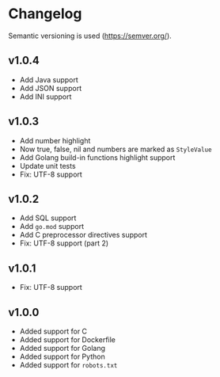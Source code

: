 # Changelog
Semantic versioning is used (https://semver.org/).

## v1.0.4
- Add Java support
- Add JSON support
- Add INI support

## v1.0.3
- Add number highlight
- Now true, false, nil and numbers are marked as `StyleValue`
- Add Golang build-in functions highlight support
- Update unit tests
- Fix: UTF-8 support

## v1.0.2
- Add SQL support
- Add `go.mod` support
- Add C preprocessor directives support
- Fix: UTF-8 support (part 2)

## v1.0.1
- Fix: UTF-8 support

## v1.0.0
- Added support for С
- Added support for Dockerfile
- Added support for Golang
- Added support for Python
- Added support for `robots.txt`
